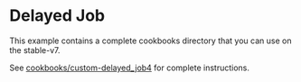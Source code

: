 # Delayed Job

This example contains a complete cookbooks directory that you can use on the stable-v7. 

See [cookbooks/custom-delayed_job4](cookbooks/custom-delayed_job4/README.md) for complete instructions.
